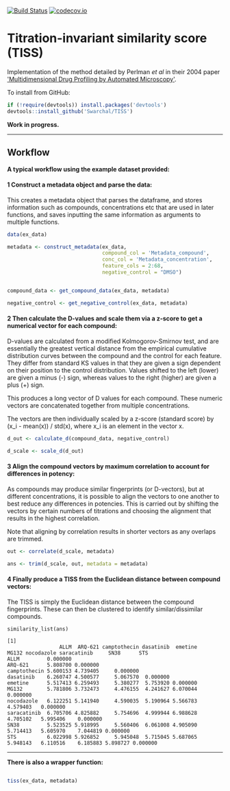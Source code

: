 [![Build Status](https://travis-ci.org/Swarchal/TISS.svg?branch=master)](https://travis-ci.org/Swarchal/TISS)
[![codecov.io](https://codecov.io/github/Swarchal/TISS/coverage.svg?branch=master)](https://codecov.io/github/Swarchal/TISS?branch=master)

Titration-invariant similarity score (TISS)
============================================

Implementation of the method detailed by Perlman *et al* in their 2004 paper
['Multidimensional Drug Profiling by Automated Microscopy'](http://www.sciencemag.org/content/306/5699/1194.long).

To install from GitHub:
```r
if (!require(devtools)) install.packages('devtools')
devtools::install_github('Swarchal/TISS')
```

**Work in progress.**

-------------

## Workflow

**A typical workflow using the example dataset provided:**


#### 1 Construct a metadata object and parse the data:

This creates a metadata object that parses the dataframe, and stores information such as compounds, concentrations etc that are used in later functions, and saves inputting the same information as arguments to multiple functions.

```r
data(ex_data)

metadata <- construct_metadata(ex_data,
                               compound_col = 'Metadata_compound',
                               conc_col = 'Metadata_concentration',
                               feature_cols = 2:68,
                               negative_control = "DMSO")


compound_data <- get_compound_data(ex_data, metadata)

negative_control <- get_negative_control(ex_data, metadata)
```


#### 2 Then calculate the D-values and scale them via a z-score to get a numerical vector for each compound:

D-values are calculated from a modified Kolmogorov-Smirnov test, and are essentially the greatest vertical distance from the empirical cumulative distribution curves between the compound and the control for each feature. They differ from standard KS values in that they are given a sign dependent on their position to the control distribution. Values shifted to the left (lower) are given a minus (-) sign, whereas values to the right (higher) are given a plus (+) sign.

This produces a long vector of D values for each compound. These numeric vectors are concatenated together from multiple concentrations.

The vectors are then individually scaled by a z-score (standard score) by (x_i - mean(x)) / std(x), where x_i is an element in the vector x.

```r
d_out <- calculate_d(compound_data, negative_control)

d_scale <- scale_d(d_out)
```

#### 3 Align the compound vectors by maximum correlation to account for differences in potency:

As compounds may produce similar fingerprints (or D-vectors), but at different concentrations, it is possible to align the vectors to one another to best reduce any differences in potencies. This is carried out by shifting the vectors by certain numbers of titrations and choosing the alignment that results in the highest correlation.

Note that aligning by correlation results in shorter vectors as any overlaps are trimmed.

```r
out <- correlate(d_scale, metadata)

ans <- trim(d_scale, out, metadata = metadata)
```


#### 4 Finally produce a TISS from the Euclidean distance between compound vectors:

The TISS is simply the Euclidean distance between the compound fingerprints. These can then be clustered to identify similar/dissimilar compounds.

```
similarity_list(ans)

[1]
                 ALLM  ARQ-621 camptothecin dasatinib  emetine    MG132 nocodazole saracatinib     SN38      STS
ALLM         0.000000                                                                                           
ARQ-621      5.808700 0.000000                                                                                  
camptothecin 5.600153 4.739405     0.000000                                                                     
dasatinib    6.260747 4.500577     5.067570  0.000000                                                           
emetine      5.517413 6.259493     5.380277  5.753920 0.000000                                                  
MG132        5.781806 3.732473     4.476155  4.241627 6.070044 0.000000                                         
nocodazole   6.122251 5.141940     4.590035  5.190964 5.566783 4.579403   0.000000                              
saracatinib  6.705706 4.825882     5.754696  4.999944 6.988628 4.705102   5.995406    0.000000                  
SN38         5.523525 5.918995     5.560406  6.061008 4.905090 5.714413   5.605970    7.044819 0.000000         
STS          6.022998 5.926852     5.945048  5.715045 5.687065 5.948143   6.110516    6.185883 5.898727 0.000000

```

------------------------

**There is also a wrapper function:**

```r

tiss(ex_data, metadata)

```
